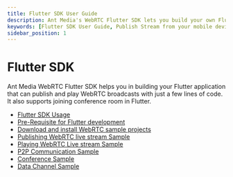 ```yaml
---
title: Flutter SDK User Guide
description: Ant Media's WebRTC Flutter SDK lets you build your own Flutter application that can publish and play WebRTC broadcasts.
keywords: [Flutter SDK User Guide, Publish Stream from your mobile device, Using the WebRTC Flutter SDK, Ant Media Server Documentation, Ant Media Server Tutorials]
sidebar_position: 1
---
```


# Flutter SDK
Ant Media WebRTC Flutter SDK helps you in building your Flutter application that can publish and play WebRTC broadcasts with just a few lines of code.
It also supports joining conference room in Flutter.

- [Flutter SDK Usage](/guides/developer-sdk-and-api/sdk-integration/flutter-sdk/flutter-sdk-usage/)
- [Pre-Requisite for Flutter development](/guides/developer-sdk-and-api/sdk-integration/flutter-sdk/flutter-pre-requisite/)
- [Download and install WebRTC sample projects](/guides/developer-sdk-and-api/sdk-integration/flutter-sdk/download-flutter-samples/)
- [Publishing WebRTC live stream Sample](/guides/developer-sdk-and-api/sdk-integration/flutter-sdk/flutter-publish-sample/)
- [Playing WebRTC Live stream Sample](/guides/developer-sdk-and-api/sdk-integration/flutter-sdk/flutter-play-sample/)
- [P2P Communication Sample](/guides/developer-sdk-and-api/sdk-integration/flutter-sdk/flutter-p2p-sample/)
- [Conference Sample](/guides/developer-sdk-and-api/sdk-integration/flutter-sdk/flutter-conference-sample/)
- [Data Channel Sample](/guides/developer-sdk-and-api/sdk-integration/flutter-sdk/flutter-data-channel-sample/)